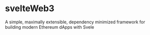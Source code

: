 # svelteWeb3
A simple, maximally extensible, dependency minimized framework for building modern Ethereum dApps with Svele
